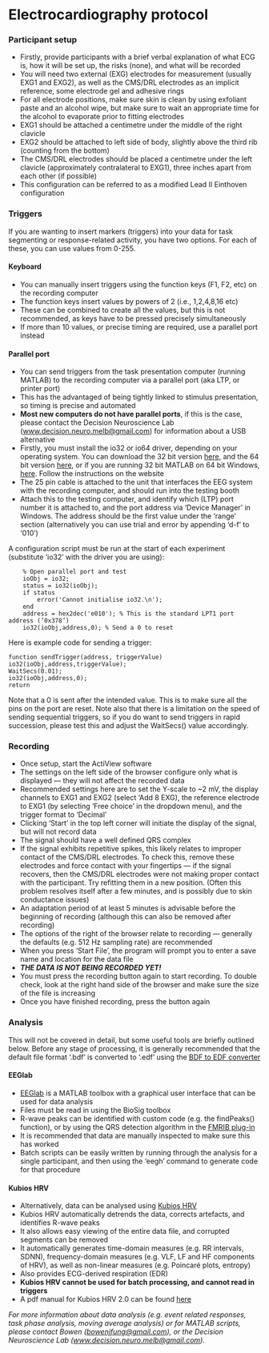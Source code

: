 # Electrocardiography protocol
### Participant setup
- Firstly, provide participants with a brief verbal explanation of what ECG is, how it will be set up, the risks (none), and what will be recorded
- You will need two external (EXG) electrodes for measurement (usually EXG1 and EXG2), as well as the CMS/DRL electrodes as an implicit reference, some electrode gel and adhesive rings
- For all electrode positions, make sure skin is clean by using exfoliant paste and an alcohol wipe, but make sure to wait an appropriate time for the alcohol to evaporate prior to fitting electrodes
- EXG1 should be attached a centimetre under the middle of the right clavicle
- EXG2 should be attached to left side of body, slightly above the third rib (counting from the bottom)
- The CMS/DRL electrodes should be placed a centimetre under the left clavicle (approximately contralateral to EXG1), three inches apart from each other (if possible)
- This configuration can be referred to as a modified Lead II Einthoven configuration

### Triggers
If you are wanting to insert markers (triggers) into your data for task segmenting or response-related activity, you have two options. For each of these, you can use values from 0-255.

#### Keyboard
- You can manually insert triggers using the function keys (F1, F2, etc) on the recording computer
- The function keys insert values by powers of 2 (i.e., 1,2,4,8,16 etc)
- These can be combined to create all the values, but this is not recommended, as keys have to be pressed precisely simultaneously
- If more than 10 values, or precise timing are required, use a parallel port instead

#### Parallel port
- You can send triggers from the task presentation computer (running MATLAB) to the recording computer via a parallel port (aka LTP, or printer port)
- This has the advantaged of being tightly linked to stimulus presentation, so timing is precise and automated
- **Most new computers do not have parallel ports**, if this is the case, please contact the Decision Neuroscience Lab (www.decision.neuro.melb@gmail.com) for information about a USB alternative
- Firstly, you must install the io32 or io64 driver, depending on your operating system. You can download the 32 bit version [here](http://apps.usd.edu/coglab/psyc770/IO32.html), and the 64 bit version [here](http://apps.usd.edu/coglab/psyc770/IO64.html), or if you are running 32 bit MATLAB on 64 bit Windows, [here](http://apps.usd.edu/coglab/psyc770/IO32on64.html). Follow the instructions on the website
- The 25 pin cable is attached to the unit that interfaces the EEG system with the recording computer, and should run into the testing booth
- Attach this to the testing computer, and identify which (LTP) port number it is attached to, and the port address via ‘Device Manager’ in Windows. The address should be the first value under the ‘range’ section (alternatively you can use trial and error by appending ‘d-f’ to ‘010’)

A configuration script must be run at the start of each experiment (substitute ‘io32’ with the driver you are using):

		% Open parallel port and test
		ioObj = io32;
		status = io32(ioObj);
		if status
		    error('Cannot initialise io32.\n');
		end
		address = hex2dec('e010'); % This is the standard LPT1 port address (‘0x378’)
		io32(ioObj,address,0); % Send a 0 to reset

Here is example code for sending a trigger:

	function sendTrigger(address, triggerValue)
	io32(ioObj,address,triggerValue);
	WaitSecs(0.01);
	io32(ioObj,address,0);
	return

Note that a 0 is sent after the intended value. This is to make sure all the pins on the port are reset. Note also that there is a limitation on the speed of sending sequential triggers, so if you do want to send triggers in rapid succession, please test this and adjust the WaitSecs() value accordingly.

### Recording
- Once setup, start the ActiView software
- The settings on the left side of the browser configure only what is displayed — they will not affect the recorded data
- Recommended settings here are to set the Y-scale to ~2 mV, the display channels to EXG1 and EXG2 (select ‘Add 8 EXG), the reference electrode to EXG1 (by selecting ‘Free choice’ in the dropdown menu), and the trigger format to ‘Decimal’
- Clicking ‘Start’ in the top left corner will initiate the display of the signal, but will not record data
- The signal should have a well defined QRS complex
- If the signal exhibits repetitive spikes, this likely relates to improper contact of the CMS/DRL electrodes. To check this, remove these electrodes and force contact with your fingertips — if the signal recovers, then the CMS/DRL electrodes were not making proper contact with the participant. Try refitting them in a new position. (Often this problem resolves itself after a few minutes, and is possibly due to skin conductance issues)
- An adaptation period of at least 5 minutes is advisable before the beginning of recording (although this can also be removed after recording)
- The options of the right of the browser relate to recording — generally the defaults (e.g. 512 Hz sampling rate) are recommended
- When you press ‘Start File’, the program will prompt you to enter a save name and location for the data file
- ***THE DATA IS NOT BEING RECORDED YET!***
- You must press the recording button again to start recording. To double check, look at the right hand side of the browser and make sure the size of the file is increasing
- Once you have finished recording, press the button again

### Analysis
This will not be covered in detail, but some useful tools are briefly outlined below. Before any stage of processing, it is generally recommended that the default file format ‘.bdf’ is converted to ‘.edf’ using the [BDF to EDF converter](http://www.biosemi.com/download.htm)
#### EEGlab
- [EEGlab](http://sccn.ucsd.edu/eeglab/) is a MATLAB toolbox with a graphical user interface that can be used for data analysis
- Files must be read in using the BioSig toolbox
- R-wave peaks can be identified with custom code (e.g. the findPeaks() function), or by using the QRS detection algorithm in the [FMRIB plug-in](http://fsl.fmrib.ox.ac.uk/eeglab/fmribplugin/)
- It is recommended that data are manually inspected to make sure this has worked
- Batch scripts can be easily written by running through the analysis for a single participant, and then using the ‘eegh’ command to generate code for that procedure

#### Kubios HRV
- Alternatively, data can be analysed using [Kubios HRV](http://kubios.uef.fi)
- Kubios HRV automatically detrends the data, corrects artefacts, and identifies R-wave peaks
- It also allows easy viewing of the entire data file, and corrupted segments can be removed
- It automatically generates time-domain measures (e.g. RR intervals, SDNN), frequency-domain measures (e.g. VLF, LF and HF components of HRV), as well as non-linear measures (e.g. Poincaré plots, entropy)
- Also provides ECG-derived respiration (EDR)
- **Kubios HRV cannot be used for batch processing, and cannot read in triggers**
- A pdf manual for Kubios HRV 2.0 can be found [here](http://bsamig.uef.fi/kubios/kubios_hrv_users_guide.pdf)


*For more information about data analysis (e.g. event related responses, task phase analysis, moving average analysis) or for MATLAB scripts, please contact Bowen (bowenjfung@gmail.com), or the Decision Neuroscience Lab (www.decision.neuro.melb@gmail.com).*